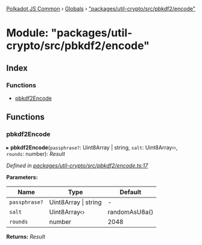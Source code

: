 [Polkadot JS Common](../README.md) › [Globals](../globals.md) › ["packages/util-crypto/src/pbkdf2/encode"](_packages_util_crypto_src_pbkdf2_encode_.md)

# Module: "packages/util-crypto/src/pbkdf2/encode"

## Index

### Functions

* [pbkdf2Encode](_packages_util_crypto_src_pbkdf2_encode_.md#pbkdf2encode)

## Functions

###  pbkdf2Encode

▸ **pbkdf2Encode**(`passphrase?`: Uint8Array | string, `salt`: Uint8Array‹›, `rounds`: number): *Result*

*Defined in [packages/util-crypto/src/pbkdf2/encode.ts:17](https://github.com/polkadot-js/common/blob/0d03eac3/packages/util-crypto/src/pbkdf2/encode.ts#L17)*

**Parameters:**

Name | Type | Default |
------ | ------ | ------ |
`passphrase?` | Uint8Array &#124; string | - |
`salt` | Uint8Array‹› | randomAsU8a() |
`rounds` | number | 2048 |

**Returns:** *Result*
